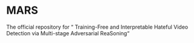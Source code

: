 # MARS
The official repository for “ Training-Free and Interpretable Hateful Video Detection via Multi-stage Adversarial ReaSoning“
